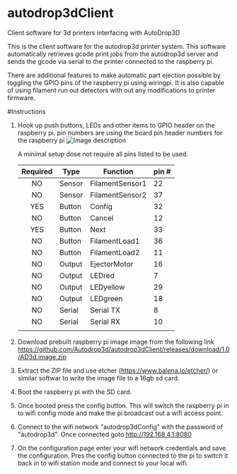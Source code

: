 # autodrop3dClient
Client software for 3d printers interfacing with AutoDrop3D


This is the client software for the autodrop3d printer system.
This software automatically retrieves gcode print jobs from the autodrop3d server and sends the gcode via serial to the printer connected to the raspberry pi.

There are additional features to make automatic part ejection possible by toggling the GPIO pins of the raspberry pi using wiringpi. It is also capable of using filament run out detectors with out any modifications to printer firmware.


#Instructions 
1) Hook up push buttons, LEDs and other items to GPIO header on the raspberry pi. 
    pin numbers are using the board pin header numbers for the raspberry pi
    ![Image description](link-to-image)

    A minimal setup dose not require all pins listed to be used. 

    | Required | Type   | Function        | pin # |
    |:--------:|--------|-----------------|-------|
    | NO       | Sensor | FilamentSensor1 | 22    |
    | NO       | Sensor | FilamentSensor2 | 37    |
    | YES      | Button | Config          | 32    |
    | NO       | Button | Cancel          | 12    |
    | YES      | Button | Next            | 33    |
    | NO       | Button | FilamentLoad1   | 36    |
    | NO       | Button | FilamentLoad2   | 11    |
    | NO       | Output | EjectorMotor    | 16    |
    | NO       | Output | LEDred          | 7     |
    | NO       | Output | LEDyellow       | 29    |
    | NO       | Output | LEDgreen        | 18    |
    | NO       | Serial | Serial TX       | 8     |
    | NO       | Serial | Serial RX       | 10    |
    |          |        |                 |       |
    

    
2) Download prebuilt raspberry pi image image from the following link
https://github.com/Autodrop3d/autodrop3dClient/releases/download/1.0/AD3d.image.zip

3) Extract the ZIP file and use etcher (https://www.balena.io/etcher/) or similar softwar to write the image file to a 16gb sd card.

4) Boot the raspberry pi with the SD card.

5) Once booted press the config button. This will switch the raspberry pi in to wifi config mode and make the pi broadcast out a wifi access point.

6) Connect to the wifi network "autodrop3dConfig" with the password of "autodrop3d". Once connected goto http://192.168.4.1:8080

7) On the configuration page enter your wifi network credentials and save the configuration. Pres the config button connected to the pi to switch it back in to wifi station mode and connect to your local wifi. 

